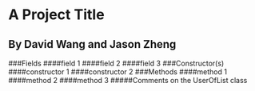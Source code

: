 # A Project Title
## By David Wang and Jason Zheng
###Fields
####field 1
####field 2
####field 3
###Constructor(s)
####constructor 1
####constructor 2
###Methods
####method 1
####method 2
####method 3
#####Comments on the UserOfList class
